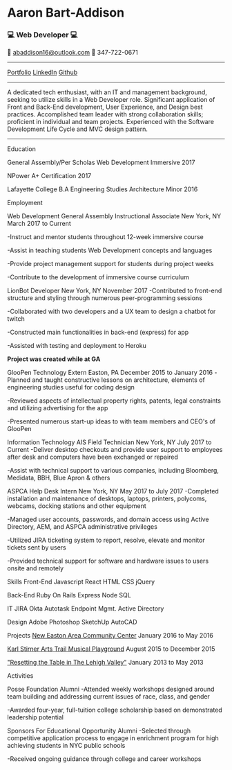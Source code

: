# Aaron Bart-Addison 
### :computer: **Web Developer** :computer:

:email: abaddison16@outlook.com
:iphone: 347-722-0671
___
[Portfolio](https://ronaddy.github.io)
[LinkedIn](https://linkedin.com/in/abaddison16/)
[Github](https://github.com/RonAddy)
___

A dedicated tech enthusiast, with an IT and management background, seeking to utilize skills in a Web Developer role. Significant application of Front and Back-End development, User Experience, and Design best practices.  Accomplished team leader with strong collaboration skills; proficient in individual and team projects. Experienced with the Software Development Life Cycle and MVC design pattern.

***

Education

General Assembly/Per Scholas
Web Development Immersive
2017

NPower
A+ Certification
2017

Lafayette College
B.A Engineering Studies
Architecture Minor
2016

Employment 

Web Development 
General Assembly
Instructional Associate
New York, NY
March 2017 to Current

-Instruct and mentor students throughout 12-week immersive course

-Assist in teaching students Web Development concepts and languages

-Provide project management support for students during project weeks

-Contribute to the development of immersive course curriculum 


LionBot
Developer
New York, NY
November 2017
-Contributed to front-end structure and styling through numerous peer-programming sessions

-Collaborated with two developers and a UX team to design a chatbot for twitch

-Constructed main functionalities in back-end (express) for app

-Assisted with testing and deployment to Heroku

**Project was created while at GA**

GlooPen
Technology Extern
Easton, PA
December 2015 to January 2016
-Planned and taught constructive lessons on architecture, elements of engineering studies useful for coding design

-Reviewed aspects of intellectual property rights, patents, legal constraints and utilizing advertising for the app

-Presented numerous start-up ideas to with team members and CEO's of GlooPen


Information Technology
AIS
Field Technician
New York, NY
July 2017 to Current
-Deliver desktop checkouts and provide user support to employees after desk and computers have been exchanged or repaired

-Assist with technical support to various companies, including Bloomberg, Medidata, BBH, Blue Apron & others

ASPCA
Help Desk Intern
New York, NY
May 2017 to July 2017
-Completed installation and maintenance of desktops, laptops, printers, polycoms, webcams, docking stations and other equipment

-Managed user accounts, passwords, and domain access using Active Directory, AEM, and ASPCA administrative privileges 

-Utilized JIRA ticketing system to report, resolve, elevate and monitor tickets sent by users 

-Provided technical support for software and hardware issues to users onsite and remotely 

Skills
Front-End
Javascript
React
HTML
CSS
jQuery

Back-End
Ruby On Rails
Express
Node
SQL

IT
JIRA
Okta
Autotask Endpoint Mgmt.
Active Directory

Design
Adobe Photoshop
SketchUp
AutoCAD

Projects
[New Easton Area Community Center](https://www.youtube.com/watch?v=1DJS8skHULk)
January 2016 to May 2016

[Karl Stirner Arts Trail Musical Playground](https://sites.lafayette.edu/egrs451-fa15/ksat-playground/)
August 2015 to December 2015

["Resetting the Table in The Lehigh Valley"](https://sustainability.lafayette.edu/wp-content/uploads/sites/19/2016/03/Resetting-the-Table-in-the-Lehigh-Valley-Final-Print-Version-June-2014.pdf)
January 2013 to May 2013


Activities

Posse Foundation
Alumni
-Attended weekly workshops designed around team building and addressing current issues of race, class, and gender

-Awarded four-year, full-tuition college scholarship based on demonstrated leadership potential

Sponsors For Educational Opportunity
Alumni
-Selected through competitive application process to engage in enrichment program for high achieving students in NYC public schools

-Received ongoing guidance through college and career workshops
